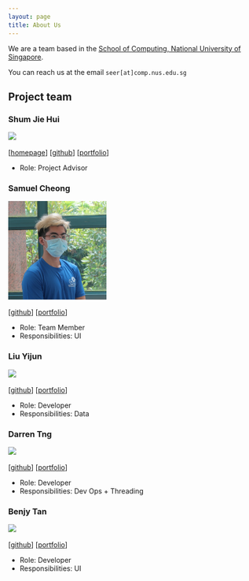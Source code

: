 ```yaml
---
layout: page
title: About Us
---
```


We are a team based in the [School of Computing, National University of Singapore](http://www.comp.nus.edu.sg).

You can reach us at the email `seer[at]comp.nus.edu.sg`

## Project team

### Shum Jie Hui

<img src="images/johndoe.png" width="200px">

[[homepage]()]
[[github](https://github.com/ShummyOwnzYou)]
[[portfolio](team/jiehui.md)]

* Role: Project Advisor

### Samuel Cheong

<img src="images/samuelcheongws.png" width="200px">

[[github](https://github.com/samuelcheongws/)]
[[portfolio](team/samuelcheonws.md)]

* Role: Team Member
* Responsibilities: UI

### Liu Yijun

<img src="images/johndoe.png" width="200px">

[[github](http://github.com/L1uY1jun)] [[portfolio](team/johndoe.md)]

* Role: Developer
* Responsibilities: Data

### Darren Tng

<img src="images/johndoe.png" width="200px">

[[github](https://github.com/DarrenCsAcc)]
[[portfolio](team/johndoe.md)]

* Role: Developer
* Responsibilities: Dev Ops + Threading


### Benjy Tan

<img src="images/johndoe.png" width="200px">

[[github](https://github.com/benjytan45678)]
[[portfolio](team/johndoe.md)]

* Role: Developer
* Responsibilities: UI
